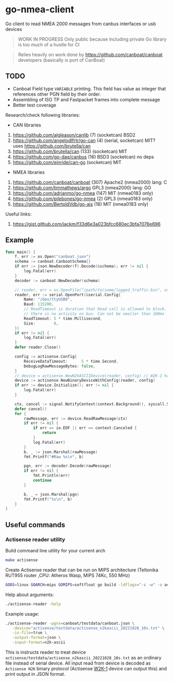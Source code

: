 # go-nmea-client
Go client to read NMEA 2000 messages from canbus interfaces or usb devices

> WORK IN PROGRESS
> Only public because including private Go library is too much of a hustle for CI

> Relies heavily on work done by https://github.com/canboat/canboat developers (basically is port of CanBoat)


## TODO

* Canboat Field type `VARIABLE` printing. This field has value as integer that references other PGN field by their order.
* Assembling of ISO TP and Fastpacket frames into complete message
* Better test coverage


Research/check following libraries:

* CAN libraries

1. https://github.com/algleason/canlib (7) (socketcan) BSD2
2. https://github.com/angelodlfrtr/go-can (4) (serial, socketcan) MIT?  
   uses https://github.com/brutella/can
3. https://github.com/brutella/can (133) (socketcan) MIT
4. https://github.com/go-daq/canbus (16) BSD3  (socketcan)  no deps
5. https://github.com/einride/can-go (socketcan) MIT

* NMEA libraries

1. https://github.com/canboat/canboat (307) Apache2 (nmea2000) lang: C
2. https://github.com/timmathews/argo GPL3 (nmea2000)  lang: GO
3. https://github.com/adrianmo/go-nmea (147) MIT (nmea0183 only)
4. https://github.com/pilebones/go-nmea (2) GPL3 (nmea0183 only)
5. https://github.com/BertoldVdb/go-ais (18) MIT (nmea0183 only)

Useful links:
1. https://gist.github.com/jackm/f33d6e3a023bfcc680ec3bfa7076e696


## Example

```go
func main() {
	f, err := os.Open("canboat.json")
	schema := canboat.CanboatSchema{}
	if err := json.NewDecoder(f).Decode(&schema); err != nil {
		log.Fatal(err)
	}
	decoder := canboat.NewDecoder(schema)

	// reader, err = os.OpenFile("/path/to/some/logged_traffic.bin", os.O_RDONLY, 0)
	reader, err := serial.OpenPort(&serial.Config{
		Name: "/dev/ttyUSB0",
		Baud: 115200,
		// ReadTimeout is duration that Read call is allowed to block. Device has different timeout for situation when
		// there is no activity on bus. Can not be smaller than 100ms
		ReadTimeout: 5 * time.Millisecond,
		Size:        8,
	})
	if err != nil {
		log.Fatal(err)
	}
	defer reader.Close()

	config := actisense.Config{
		ReceiveDataTimeout:      5 * time.Second,
		DebugLogRawMessageBytes: false,
	}
	// device = actisense.NewN2kASCIIDevice(reader, config) // W2K-1 has support for Actisense N2K Ascii format
	device := actisense.NewBinaryDeviceWithConfig(reader, config)
	if err := device.Initialize(); err != nil {
		log.Fatal(err)
	}

	ctx, cancel := signal.NotifyContext(context.Background(), syscall.SIGINT, syscall.SIGTERM)
	defer cancel()
	for {
		rawMessage, err := device.ReadRawMessage(ctx)
		if err != nil {
			if err == io.EOF || err == context.Canceled {
				return
			}
			log.Fatal(err)
		}
		b, _ := json.Marshal(rawMessage)
		fmt.Printf("#Raw %s\n", b)

		pgn, err := decoder.Decode(rawMessage)
		if err != nil {
			fmt.Println(err)
			continue
		}

		b, _ = json.Marshal(pgn)
		fmt.Printf("%s\n", b)
	}
}
```


## Useful commands

### Actisense reader utility

Build command line utility for your current arch
```bash 
make actisense
```

Create Actisense reader that can be run on MIPS architecture (Teltonika RUT955 router ,CPU: Atheros Wasp, MIPS 74Kc, 550 MHz)
```bash
GOOS=linux GOARCH=mips GOMIPS=softfloat go build -ldflags="-s -w" -o actisense-reader-mips cmd/actisense/main.go
```

Help about arguments:
```bash
./actisense-reader -help
```

Example usage:
```bash 
./actisense-reader -pgns=canboat/testdata/canboat.json \
   -device="actisense/testdata/actisense_n2kascii_20221028_10s.txt" \
   -is-file=true \
   -output-format=json \
   -input-format=n2k-ascii
```
This is instructs reader to treat device `actisense/testdata/actisense_n2kascii_20221028_10s.txt` as an ordinary file instead
of serial device. All input read from device is decoded as `Actisense N2K` binary protocol (Actisense [W2K-1](https://actisense.com/products/w2k-1-nmea-2000-wifi-gateway/) device can output this)
and print output in JSON format.


